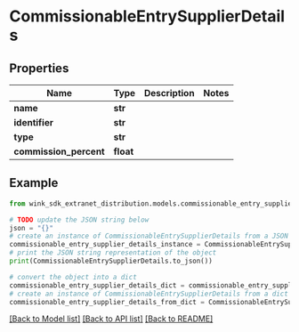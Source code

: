 # CommissionableEntrySupplierDetails


## Properties

Name | Type | Description | Notes
------------ | ------------- | ------------- | -------------
**name** | **str** |  | 
**identifier** | **str** |  | 
**type** | **str** |  | 
**commission_percent** | **float** |  | 

## Example

```python
from wink_sdk_extranet_distribution.models.commissionable_entry_supplier_details import CommissionableEntrySupplierDetails

# TODO update the JSON string below
json = "{}"
# create an instance of CommissionableEntrySupplierDetails from a JSON string
commissionable_entry_supplier_details_instance = CommissionableEntrySupplierDetails.from_json(json)
# print the JSON string representation of the object
print(CommissionableEntrySupplierDetails.to_json())

# convert the object into a dict
commissionable_entry_supplier_details_dict = commissionable_entry_supplier_details_instance.to_dict()
# create an instance of CommissionableEntrySupplierDetails from a dict
commissionable_entry_supplier_details_from_dict = CommissionableEntrySupplierDetails.from_dict(commissionable_entry_supplier_details_dict)
```
[[Back to Model list]](../README.md#documentation-for-models) [[Back to API list]](../README.md#documentation-for-api-endpoints) [[Back to README]](../README.md)


